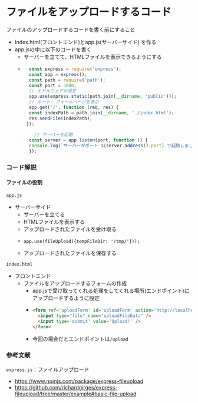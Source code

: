 # ファイルをアップロードするコード


ファイルのアップロードするコードを書く前にすること
- index.html(フロントエンド)とapp.js(サーバーサイド) を作る
- app.jsの中に以下のコードを書く
    - サーバーを立てて、HTMLファイルを表示できるようにする
    - ```javascript
        const express = require('express');
        const app = express();
        const path = require('path');
        const port = 3000;
        // ミドルウェアの設定
        app.use(express.static(path.join(__dirname, 'public')));
        // ルート: フォームページを表示
        app.get('/', function (req, res) {
        const indexPath = path.join(__dirname, './index.html');
        res.sendFile(indexPath);
       });
    
          // サーバーを起動
        const server = app.listen(port, function () {
        console.log(`サーバーがポート ${server.address().port} で起動しました。`);
        });
      ```

### コード解説

#### ファイルの役割
`app.js`
- サーバーサイド
    - サーバーを立てる
    - HTMLファイルを表示する
    - アップロードされたファイルを受け取る
    - ```
      app.use(fileUpload({tempFileDir: '/tmp/'}));
      ```
    - アップロードされたファイルを保存する

`index.html`
- フロントエンド
    - ファイルをアップロードするフォームの作成
        - app.jsで受け取ってくれる処理をしてくれる場所(エンドポイント)にアップロードするように設定
        - ```HTML
          <form ref='uploadForm' id='uploadForm' action='http://localhost:3000/upload' method='post' encType="multipart/form-data">
            <input type="file" name="uploadFileData" />
            <input type='submit' value='Upload!' />
          </form>
            ```
        - 今回の場合だとエンドポイントは`/upload`
 
### 参考文献
`express.js`：ファイルアップロード
- https://www.npmjs.com/package/express-fileupload
- https://github.com/richardgirges/express-fileupload/tree/master/example#basic-file-upload


